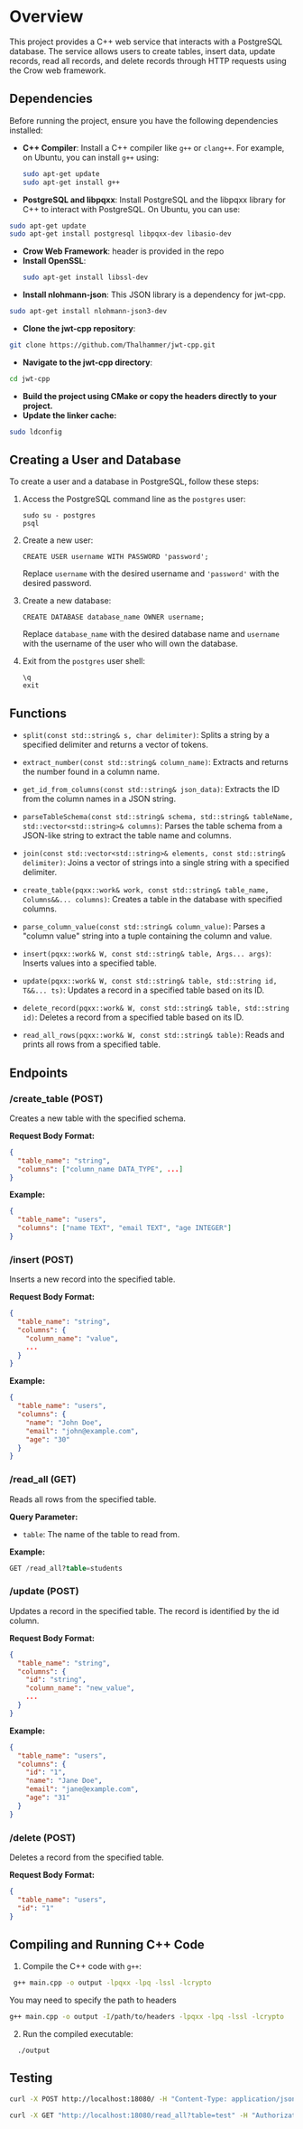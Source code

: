 # Overview
This project provides a C++ web service that interacts with a PostgreSQL database. The service allows users to create tables, insert data, update records, read all records, and delete records through HTTP requests using the Crow web framework.

## Dependencies
Before running the project, ensure you have the following dependencies installed:
- **C++ Compiler**: Install a C++ compiler like `g++` or `clang++`. For example, on Ubuntu, you can install `g++` using:
  ```sh
  sudo apt-get update
  sudo apt-get install g++
  ```
- **PostgreSQL and libpqxx**: Install PostgreSQL and the libpqxx library for C++ to interact with PostgreSQL. On Ubuntu, you can use:
 ```sh
 sudo apt-get update
sudo apt-get install postgresql libpqxx-dev libasio-dev
 ```
- **Crow Web Framework**: header is provided in the repo
- **Install OpenSSL**:
  ```sh
  sudo apt-get install libssl-dev
  ```
- **Install nlohmann-json**: This JSON library is a dependency for jwt-cpp.
```sh
sudo apt-get install nlohmann-json3-dev
```
- **Clone the jwt-cpp repository**:
```sh
git clone https://github.com/Thalhammer/jwt-cpp.git
```
- **Navigate to the jwt-cpp directory**:
```sh
cd jwt-cpp
```
- **Build the project using CMake or copy the headers directly to your project.**
- **Update the linker cache:**
```sh
sudo ldconfig
```

   ## Creating a User and Database

   To create a user and a database in PostgreSQL, follow these steps:

   1. Access the PostgreSQL command line as the `postgres` user:
      ```
      sudo su - postgres
      psql
      ```

   2. Create a new user:
      ```
      CREATE USER username WITH PASSWORD 'password';
      ```

      Replace `username` with the desired username and `'password'` with the desired password.

   3. Create a new database:
      ```
      CREATE DATABASE database_name OWNER username;
      ```

      Replace `database_name` with the desired database name and `username` with the username of the user who will own the database.

   5. Exit from the `postgres` user shell:
      ```
      \q
      exit
      ```


## Functions

- `split(const std::string& s, char delimiter)`: Splits a string by a specified delimiter and returns a vector of tokens.

- `extract_number(const std::string& column_name)`: Extracts and returns the number found in a column name.

- `get_id_from_columns(const std::string& json_data)`: Extracts the ID from the column names in a JSON string.

- `parseTableSchema(const std::string& schema, std::string& tableName, std::vector<std::string>& columns)`: Parses the table schema from a JSON-like string to extract the table name and columns.

- `join(const std::vector<std::string>& elements, const std::string& delimiter)`: Joins a vector of strings into a single string with a specified delimiter.

- `create_table(pqxx::work& work, const std::string& table_name, Columns&&... columns)`: Creates a table in the database with specified columns.

- `parse_column_value(const std::string& column_value)`: Parses a "column value" string into a tuple containing the column and value.

- `insert(pqxx::work& W, const std::string& table, Args... args)`: Inserts values into a specified table.

- `update(pqxx::work& W, const std::string& table, std::string id, T&&... ts)`: Updates a record in a specified table based on its ID.

- `delete_record(pqxx::work& W, const std::string& table, std::string id)`: Deletes a record from a specified table based on its ID.

- `read_all_rows(pqxx::work& W, const std::string& table)`: Reads and prints all rows from a specified table.

## Endpoints

### /create_table (POST)

Creates a new table with the specified schema.

**Request Body Format:**

  ```json
  {
    "table_name": "string",
    "columns": ["column_name DATA_TYPE", ...]
  }
  ```

**Example:**

  ```json
  {
    "table_name": "users",
    "columns": ["name TEXT", "email TEXT", "age INTEGER"]
  }
  ```

### /insert (POST)

Inserts a new record into the specified table.

**Request Body Format:**

  ```json
  {
    "table_name": "string",
    "columns": {
      "column_name": "value",
      ...
    }
  }
  ```

**Example:**

  ```json
  {
    "table_name": "users",
    "columns": {
      "name": "John Doe",
      "email": "john@example.com",
      "age": "30"
    }
  }
  ```

### /read_all (GET)

Reads all rows from the specified table.

**Query Parameter:**

- `table`: The name of the table to read from.

**Example:**

```sql
GET /read_all?table=students
```

### /update (POST)

Updates a record in the specified table. The record is identified by the id column.

**Request Body Format:**

  ```json
  {
    "table_name": "string",
    "columns": {
      "id": "string",
      "column_name": "new_value",
      ...
    }
  }
  ```

**Example:**

  ```json
  {
    "table_name": "users",
    "columns": {
      "id": "1",
      "name": "Jane Doe",
      "email": "jane@example.com",
      "age": "31"
    }
  }
  ```

### /delete (POST)

Deletes a record from the specified table.

**Request Body Format:**

  ```json
  {
    "table_name": "users",
    "id": "1"
  }
  ```



## Compiling and Running C++ Code

1. Compile the C++ code with `g++`:
  ```sh
   g++ main.cpp -o output -lpqxx -lpq -lssl -lcrypto
   ```
You may need to specify the path to headers 
```sh
g++ main.cpp -o output -I/path/to/headers -lpqxx -lpq -lssl -lcrypto
```

2. Run the compiled executable:
 ```
   ./output
   ```
## Testing
```sh
curl -X POST http://localhost:18080/ -H "Content-Type: application/json" -d '{"username": "test","password": "testpass" }'
```

```sh
curl -X GET "http://localhost:18080/read_all?table=test" -H "Authorization: Bearer -token generated-"
```




